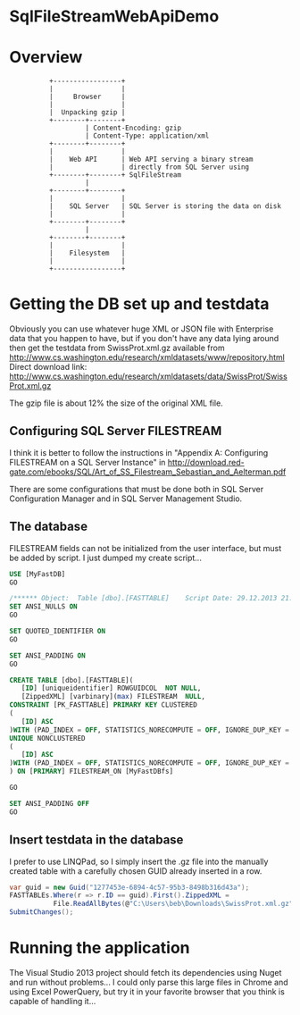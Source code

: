 SqlFileStreamWebApiDemo
=======================

# Overview


              +-----------------+
              |                 |
              |     Browser     |
              |                 |
              |  Unpacking gzip |
              +--------+--------+
                       | Content-Encoding: gzip
                       | Content-Type: application/xml
              +--------+--------+
              |                 |
              |    Web API      | Web API serving a binary stream
              |                 | directly from SQL Server using
              +--------+--------+ SqlFileStream
                       |
              +--------+--------+
              |                 |
              |    SQL Server   | SQL Server is storing the data on disk
              |                 |
              +--------+--------+
                       |
              +--------+--------+
              |                 |
              |    Filesystem   |
              |                 |
              +-----------------+
              
# Getting the DB set up and testdata

Obviously you can use whatever huge XML or JSON file with Enterprise data that you happen to have, but if you don't have any data lying around then get the testdata from SwissProt.xml.gz available from http://www.cs.washington.edu/research/xmldatasets/www/repository.html
Direct download link: http://www.cs.washington.edu/research/xmldatasets/data/SwissProt/SwissProt.xml.gz

The gzip file is about 12% the size of the original XML file.

## Configuring SQL Server FILESTREAM
I think it is better to follow the instructions in "Appendix A: Configuring FILESTREAM on a SQL Server Instance" in
http://download.red-gate.com/ebooks/SQL/Art_of_SS_Filestream_Sebastian_and_Aelterman.pdf

There are some configurations that must be done both in SQL Server Configuration Manager and in SQL Server Management Studio. 


## The database
FILESTREAM fields can not be initialized from the user interface, but must be added by script.
I just dumped my create script...
 ```sql
USE [MyFastDB]
GO

/****** Object:  Table [dbo].[FASTTABLE]    Script Date: 29.12.2013 21:47:33 ******/
SET ANSI_NULLS ON
GO

SET QUOTED_IDENTIFIER ON
GO

SET ANSI_PADDING ON
GO

CREATE TABLE [dbo].[FASTTABLE](
	[ID] [uniqueidentifier] ROWGUIDCOL  NOT NULL,
	[ZippedXML] [varbinary](max) FILESTREAM  NULL,
 CONSTRAINT [PK_FASTTABLE] PRIMARY KEY CLUSTERED 
(
	[ID] ASC
)WITH (PAD_INDEX = OFF, STATISTICS_NORECOMPUTE = OFF, IGNORE_DUP_KEY = OFF, ALLOW_ROW_LOCKS = ON, ALLOW_PAGE_LOCKS = ON) ON [PRIMARY] FILESTREAM_ON [MyFastDBfs],
UNIQUE NONCLUSTERED 
(
	[ID] ASC
)WITH (PAD_INDEX = OFF, STATISTICS_NORECOMPUTE = OFF, IGNORE_DUP_KEY = OFF, ALLOW_ROW_LOCKS = ON, ALLOW_PAGE_LOCKS = ON) ON [PRIMARY]
) ON [PRIMARY] FILESTREAM_ON [MyFastDBfs]

GO

SET ANSI_PADDING OFF
GO
 ```



## Insert testdata in the database
I prefer to use LINQPad, so I simply insert the .gz file into the manually created table with a carefully chosen GUID already inserted in a row.
 ```cs
var guid = new Guid("1277453e-6894-4c57-95b3-8498b316d43a");
FASTTABLEs.Where(r => r.ID == guid).First().ZippedXML =
			File.ReadAllBytes(@"C:\Users\beb\Downloads\SwissProt.xml.gz");
SubmitChanges();
 ```

# Running the application
The Visual Studio 2013 project should fetch its dependencies using Nuget and run without problems...
I could only parse this large files in Chrome and using Excel PowerQuery, but try it in your favorite browser that you think is capable of handling it...
